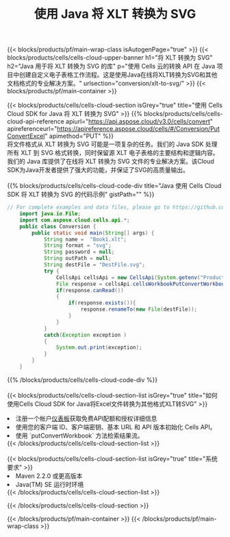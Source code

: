 ﻿---
title: 使用 Java 将 XLT 转换为 SVG
description: 利用Aspose.Cells Cloud SDK for Java将XLT格式文件转换为SVG格式文件。
---
{{< blocks/products/pf/main-wrap-class isAutogenPage="true" >}}
{{< blocks/products/cells/cells-cloud-upper-banner h1="将 XLT 转换为 SVG" h2="Java 用于将 XLT 转换为 SVG 的库" p="使用 Cells 云的转换 API 在 Java 项目中创建自定义电子表格工作流程。这是使用Java在线将XLT转换为SVG和其他文档格式的专业解决方案。" urlsection="conversion/xlt-to-svg/" >}}
{{< blocks/products/pf/main-container >}}

{{< blocks/products/cells/cells-cloud-section isGrey="true" title="使用 Cells Cloud SDK for Java 将 XLT 转换为 SVG" >}}
{{% blocks/products/cells/cells-cloud-api-reference apiurl="https://api.aspose.cloud/v3.0/cells/convert" apireferenceurl="https://apireference.aspose.cloud/cells/#/Conversion/PutConvertExcel" apimethod="PUT" %}}
<br/>
将文件格式从 XLT 转换为 SVG 可能是一项复杂的任务。我们的 Java SDK 处理所有 XLT 到 SVG 格式转换，同时保留源 XLT 电子表格的主要结构和逻辑内容。我们的 Java 库提供了在线将 XLT 转换为 SVG 文件的专业解决方案。该Cloud SDK为Java开发者提供了强大的功能，并保证了SVG的高质量输出。
<br/>
<br/>
{{% blocks/products/cells/cells-cloud-code-div title="Java 使用 Cells Cloud SDK 将 XLT 转换为 SVG 的代码示例" gistPath="" %}}
 
```java
// For complete examples and data files, please go to https://github.com/aspose-cells-cloud/aspose-cells-cloud-java/
    import java.io.File;
    import com.aspose.cloud.cells.api.*;
    public class Conversion {
        public static void main(String[] args) {
            String name =  "Book1.xlt";
            String format = "svg";
            String password = null;
            String outPath = null;
            String destFile = "DestFile.svg";
            try {
                CellsApi cellsApi = new CellsApi(System.getenv("ProductClientId"), System.getenv("ProductClientSecret"));
                File response = cellsApi.cellsWorkbookPutConvertWorkbook(new File(name), format, password, outPath, null,null);            
                if(response.canRead())
                {
                    if(response.exists()){
                        response.renameTo(new File(destFile));
                    }                
                }
            }
            catch(Exception exception )
            {
                System.out.print(exception);
            }
        }
    }
```
 
{{% /blocks/products/cells/cells-cloud-code-div %}}
<br/>
<br/>
{{< blocks/products/cells/cells-cloud-section-list isGrey="true" title="如何使用Cells Cloud SDK for Java将Excel文件转换为其他格式XLT转SVG" >}}
<li>注册一个帐户<a href="https://dashboard.aspose.cloud/">仪表板</a>获取免费API配额和授权详细信息</li>
<li>使用您的客户端 ID、客户端密钥、基本 URL 和 API 版本初始化 Cells API。</li>
<li>使用 `putConvertWorkbook` 方法检索结果流。</li>
{{< /blocks/products/cells/cells-cloud-section-list >}}
<br/>
<br/>
{{< blocks/products/cells/cells-cloud-section-list isGrey="true" title="系统要求" >}}
<li>Maven 2.2.0 或更高版本</li>
<li>Java(TM) SE 运行时环境</li>
{{< /blocks/products/cells/cells-cloud-section-list >}}

{{< /blocks/products/cells/cells-cloud-section >}}

{{< /blocks/products/pf/main-container >}}
{{< /blocks/products/pf/main-wrap-class >}}
